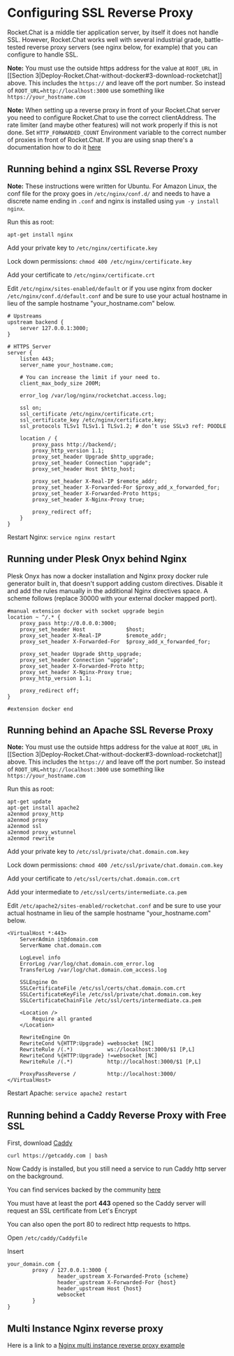 # Configuring SSL Reverse Proxy

Rocket.Chat is a middle tier application server, by itself it does not handle SSL. However, Rocket.Chat works well with several industrial grade, battle-tested reverse proxy servers (see nginx below, for example) that you can configure to handle SSL.

**Note:** You must use the outside https address for the value at `ROOT_URL` in \[\[Section 3|Deploy-Rocket.Chat-without-docker#3-download-rocketchat]] above. This includes the `https://` and leave off the port number. So instead of `ROOT_URL=http://localhost:3000` use something like `https://your_hostname.com`

**Note:** When setting up a reverse proxy in front of your Rocket.Chat server you need to configure Rocket.Chat to use the correct clientAddress. The rate limiter (and maybe other features) will not work properly if this is not done. Set `HTTP_FORWARDED_COUNT` Environment variable to the correct number of proxies in front of Rocket.Chat. If you are using snap there's a documentation how to do it [here](https://docs.rocket.chat/installation/manual-installation/ubuntu/snaps/#how-do-i-change-other-environmental-variables-in-my-snap)

## Running behind a nginx SSL Reverse Proxy

**Note:** These instructions were written for Ubuntu. For Amazon Linux, the conf file for the proxy goes in `/etc/nginx/conf.d/` and needs to have a discrete name ending in `.conf` and nginx is installed using `yum -y install nginx`.

Run this as root:

```
apt-get install nginx
```

Add your private key to `/etc/nginx/certificate.key`

Lock down permissions: `chmod 400 /etc/nginx/certificate.key`

Add your certificate to `/etc/nginx/certificate.crt`

Edit `/etc/nginx/sites-enabled/default` or if you use nginx from docker `/etc/nginx/conf.d/default.conf` and be sure to use your actual hostname in lieu of the sample hostname "your\_hostname.com" below.

```
# Upstreams
upstream backend {
    server 127.0.0.1:3000;
}

# HTTPS Server
server {
    listen 443;
    server_name your_hostname.com;

    # You can increase the limit if your need to.
    client_max_body_size 200M;

    error_log /var/log/nginx/rocketchat.access.log;

    ssl on;
    ssl_certificate /etc/nginx/certificate.crt;
    ssl_certificate_key /etc/nginx/certificate.key;
    ssl_protocols TLSv1 TLSv1.1 TLSv1.2; # don’t use SSLv3 ref: POODLE

    location / {
        proxy_pass http://backend/;
        proxy_http_version 1.1;
        proxy_set_header Upgrade $http_upgrade;
        proxy_set_header Connection "upgrade";
        proxy_set_header Host $http_host;

        proxy_set_header X-Real-IP $remote_addr;
        proxy_set_header X-Forwarded-For $proxy_add_x_forwarded_for;
        proxy_set_header X-Forwarded-Proto https;
        proxy_set_header X-Nginx-Proxy true;

        proxy_redirect off;
    }
}
```

Restart Nginx: `service nginx restart`

## Running under Plesk Onyx behind Nginx

Plesk Onyx has now a docker installation and Nginx proxy docker rule generator built in, that doesn't support adding custom directives. Disable it and add the rules manually in the additional Nginx directives space. A scheme follows (replace 30000 with your external docker mapped port).

```
#manual extension docker with socket upgrade begin
location ~ ^/.* {
    proxy_pass http://0.0.0.0:3000;
    proxy_set_header Host             $host;
    proxy_set_header X-Real-IP        $remote_addr;
    proxy_set_header X-Forwarded-For  $proxy_add_x_forwarded_for;

    proxy_set_header Upgrade $http_upgrade;
    proxy_set_header Connection "upgrade";
    proxy_set_header X-Forwarded-Proto http;
    proxy_set_header X-Nginx-Proxy true;
    proxy_http_version 1.1;

    proxy_redirect off;
}

#extension docker end
```

## Running behind an Apache SSL Reverse Proxy

**Note:** You must use the outside https address for the value at `ROOT_URL` in \[\[Section 3|Deploy-Rocket.Chat-without-docker#3-download-rocketchat]] above. This includes the `https://` and leave off the port number. So instead of `ROOT_URL=http://localhost:3000` use something like `https://your_hostname.com`

Run this as root:

```
apt-get update
apt-get install apache2
a2enmod proxy_http
a2enmod proxy
a2enmod ssl
a2enmod proxy_wstunnel
a2enmod rewrite
```

Add your private key to `/etc/ssl/private/chat.domain.com.key`

Lock down permissions: `chmod 400 /etc/ssl/private/chat.domain.com.key`

Add your certificate to `/etc/ssl/certs/chat.domain.com.crt`

Add your intermediate to `/etc/ssl/certs/intermediate.ca.pem`

Edit `/etc/apache2/sites-enabled/rocketchat.conf` and be sure to use your actual hostname in lieu of the sample hostname "your\_hostname.com" below.

```
<VirtualHost *:443>
    ServerAdmin it@domain.com
    ServerName chat.domain.com

    LogLevel info
    ErrorLog /var/log/chat.domain.com_error.log
    TransferLog /var/log/chat.domain.com_access.log

    SSLEngine On
    SSLCertificateFile /etc/ssl/certs/chat.domain.com.crt
    SSLCertificateKeyFile /etc/ssl/private/chat.domain.com.key
    SSLCertificateChainFile /etc/ssl/certs/intermediate.ca.pem

    <Location />
        Require all granted
    </Location>

    RewriteEngine On
    RewriteCond %{HTTP:Upgrade} =websocket [NC]
    RewriteRule /(.*)           ws://localhost:3000/$1 [P,L]
    RewriteCond %{HTTP:Upgrade} !=websocket [NC]
    RewriteRule /(.*)           http://localhost:3000/$1 [P,L]

    ProxyPassReverse /          http://localhost:3000/
</VirtualHost>
```

Restart Apache: `service apache2 restart`

## Running behind a Caddy Reverse Proxy with Free SSL

First, download [Caddy](https://caddyserver.com/)

`curl https://getcaddy.com | bash`

Now Caddy is installed, but you still need a service to run Caddy http server on the background.

You can find services backed by the community [here](https://github.com/mholt/caddy/tree/master/dist/init)

You must have at least the port **443** opened so the Caddy server will request an SSL certificate from Let's Encrypt

You can also open the port 80 to redirect http requests to https.

Open `/etc/caddy/Caddyfile`

Insert

```
your_domain.com {
        proxy / 127.0.0.1:3000 {
                header_upstream X-Forwarded-Proto {scheme}
                header_upstream X-Forwarded-For {host}
                header_upstream Host {host}
                websocket
        }
}
```

## Multi Instance Nginx reverse proxy

Here is a link to a [Nginx multi instance reverse proxy example](multiple-instances-to-improve-performance.md)
